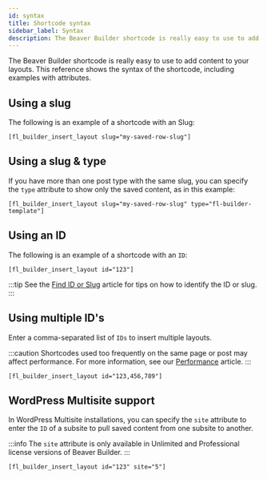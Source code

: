 ```yaml
---
id: syntax
title: Shortcode syntax
sidebar_label: Syntax
description: The Beaver Builder shortcode is really easy to use to add content to your layouts. This reference shows the syntax of the shortcode, including examples with attributes.
---
```


The Beaver Builder shortcode is really easy to use to add content to your layouts. This reference shows the syntax of the shortcode, including examples with attributes.

## Using a slug

The following is an example of a shortcode with an Slug:

```markup
[fl_builder_insert_layout slug="my-saved-row-slug"]
```

## Using a slug & type

If you have more than one post type with the same slug, you can specify the `type` attribute to show only the saved content, as in this example:

```markup
[fl_builder_insert_layout slug="my-saved-row-slug" type="fl-builder-template"]
```

## Using an ID

The following is an example of a shortcode with an `ID`:

```markup
[fl_builder_insert_layout id="123"]
```

:::tip
See the [Find ID or Slug](find-id-slug.md) article for tips on how to identify the ID or slug.
:::

## Using multiple ID's

Enter a comma-separated list of `IDs` to insert multiple layouts.

:::caution
Shortcodes used too frequently on the same page or post may affect performance. For more information, see our [Performance](advanced/performance.md#beaver-builder-shortcode) article.
:::

```markup
[fl_builder_insert_layout id="123,456,789"]
```

## WordPress Multisite support

In WordPress Multisite installations, you can specify the `site` attribute to enter the `ID` of a subsite to pull saved content from one subsite to another.

:::info
The `site` attribute is only available in Unlimited and Professional license versions of Beaver Builder.
:::

```markup
[fl_builder_insert_layout id="123" site="5"]
```
